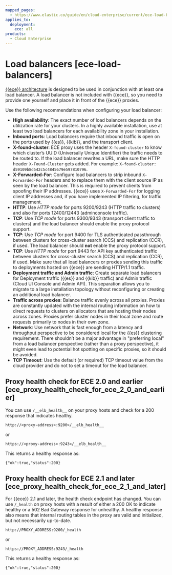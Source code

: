 ```yaml
---
mapped_pages:
  - https://www.elastic.co/guide/en/cloud-enterprise/current/ece-load-balancers.html
applies_to:
  deployment:
    ece: all
products:
  - Cloud Enterprise
---
```


# Load balancers [ece-load-balancers]

[{{ece}} architecture](./ece-architecture.md) is designed to be used in conjunction with at least one load balancer. A load balancer is not included with {{ece}}, so you need to provide one yourself and place it in front of the {{ece}} proxies.

Use the following recommendations when configuring your load balancer:

* **High availability**: The exact number of load balancers depends on the utilization rate for your clusters. In a highly available installation, use at least two load balancers for each availability zone in your installation.
* **Inbound ports**: Load balancers require that inbound traffic is open on the ports used by {{es}}, {{kib}}, and the transport client.
* **X-found-cluster**: ECE proxy uses the header `X-found-cluster` to know which cluster’s UUID (Universally Unique Identifier) the traffic needs to be routed to. If the load balancer rewrites a URL, make sure the HTTP header `X-Found-Cluster` gets added. For example: `X-found-cluster: d59109b8d542c5c4845679e597810796`.
* **X-Forwarded-For**: Configure load balancers to strip inbound `X-Forwarded-For` headers and to replace them with the client source IP as seen by the load balancer. This is required to prevent clients from spoofing their IP addresses. {{ece}} uses `X-Forwarded-For` for logging client IP addresses and, if you have implemented IP filtering, for traffic management.
* **HTTP**: Use *HTTP mode* for ports 9200/9243 (HTTP traffic to clusters) and also for ports 12400/12443 (adminconsole traffic).
* **TCP**: Use *TCP mode* for ports 9300/9343 (transport client traffic to clusters) and the load balancer should enable the proxy protocol support.
* **TCP**: Use *TCP mode* for port 9400 for TLS authenticated passthrough between clusters for cross-cluster search (CCS) and replication (CCR), if used. The load balancer should **not** enable the proxy protocol support.
* **TCP**: Use *HTTP mode* for port 9443 for API key authenticated traffic between clusters for cross-cluster search (CCS) and replication (CCR), if used. Make sure that all load balancers or proxies sending this traffic to deployments hosted on {{ece}} are sending HTTP/1.1 traffic.
* **Deployment traffic and Admin traffic**: Create separate load balancers for Deployment traffic ({{es}} and {{kib}} traffic) and Admin traffic (Cloud UI Console and Admin API). This separation allows you to migrate to a large installation topology without reconfiguring or creating an additional load balancer.
* **Traffic across proxies**: Balance traffic evenly across all proxies. Proxies are constantly updated with the internal routing information on how to direct requests to clusters on allocators that are hosting their nodes across zones. Proxies prefer cluster nodes in their local zone and route requests primarily to nodes in their own zone.
* **Network**: Use network that is fast enough from a latency and throughput perspective to be considered local for the {{es}} clustering requirement. There shouldn’t be a major advantage in "preferring local" from a load balancer perspective (rather than a proxy perspective), it might even lead to potential hot spotting on specific proxies, so it should be avoided.
* **TCP Timeout**: Use the default (or required) TCP timeout value from the cloud provider and do not to set a timeout for the load balancer.


## Proxy health check for ECE 2.0 and earlier [ece_proxy_health_check_for_ece_2_0_and_earlier]

You can use `/__elb_health__` on your proxy hosts and check for a 200 response that indicates healthy.

```
http://<proxy-address>:9200>/__elb_health__
```

or

```
https://<proxy-address>:9243>/__elb_health__
```

This returns a healthy response as:

```
{"ok":true,"status":200}
```


## Proxy health check for ECE 2.1 and later [ece_proxy_health_check_for_ece_2_1_and_later]

For {{ece}} 2.1 and later, the health check endpoint has changed. You can use `/_health` on proxy hosts with a result of either a 200 OK to indicate healthy or a 502 Bad Gateway response for unhealthy. A healthy response also means that internal routing tables in the proxy are valid and initialized, but not necessarily up-to-date.

```
http://PROXY_ADDRESS:9200/_health
```

or

```
https://PROXY_ADDRESS:9243/_health
```

This returns a healthy response as:

```
{"ok":true,"status":200}
```
